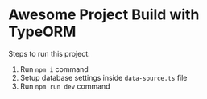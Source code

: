 # Awesome Project Build with TypeORM

Steps to run this project:

1. Run `npm i` command
2. Setup database settings inside `data-source.ts` file
3. Run `npm run dev` command
